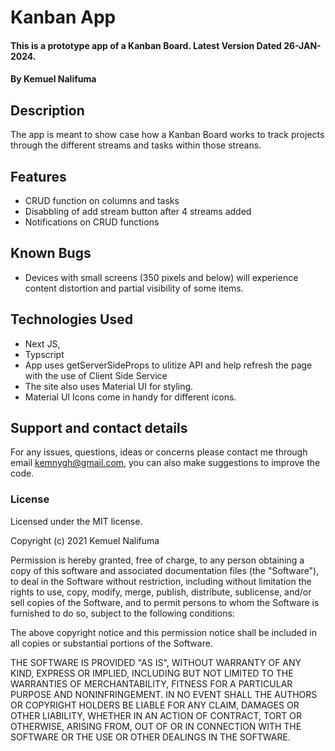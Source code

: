 # Kanban App

#### This is a prototype app of a Kanban Board. Latest Version Dated 26-JAN-2024.

#### By Kemuel Nalifuma

## Description

The app is meant to show case how a Kanban Board works to track projects through the different streams and tasks within those streans.

## Features

- CRUD function on columns and tasks
- Disabbling of add stream button after 4 streams added
- Notifications on CRUD functions

## Known Bugs

- Devices with small screens (350 pixels and below) will experience content distortion and partial visibility of some items.

## Technologies Used

- Next JS,
- Typscript
- App uses getServerSideProps to ulitize API and help refresh the page with the use of Client Side Service
- The site also uses Material UI for styling.
- Material UI Icons come in handy for different icons.

## Support and contact details

For any issues, questions, ideas or concerns please contact me through email kemnygh@gmail.com, you can also make suggestions to improve the code.

### License

Licensed under the MIT license.

Copyright (c) 2021 Kemuel Nalifuma

Permission is hereby granted, free of charge, to any person obtaining a copy
of this software and associated documentation files (the "Software"), to deal
in the Software without restriction, including without limitation the rights
to use, copy, modify, merge, publish, distribute, sublicense, and/or sell
copies of the Software, and to permit persons to whom the Software is
furnished to do so, subject to the following conditions:

The above copyright notice and this permission notice shall be included in all
copies or substantial portions of the Software.

THE SOFTWARE IS PROVIDED "AS IS", WITHOUT WARRANTY OF ANY KIND, EXPRESS OR
IMPLIED, INCLUDING BUT NOT LIMITED TO THE WARRANTIES OF MERCHANTABILITY,
FITNESS FOR A PARTICULAR PURPOSE AND NONINFRINGEMENT. IN NO EVENT SHALL THE
AUTHORS OR COPYRIGHT HOLDERS BE LIABLE FOR ANY CLAIM, DAMAGES OR OTHER
LIABILITY, WHETHER IN AN ACTION OF CONTRACT, TORT OR OTHERWISE, ARISING FROM,
OUT OF OR IN CONNECTION WITH THE SOFTWARE OR THE USE OR OTHER DEALINGS IN THE
SOFTWARE.
